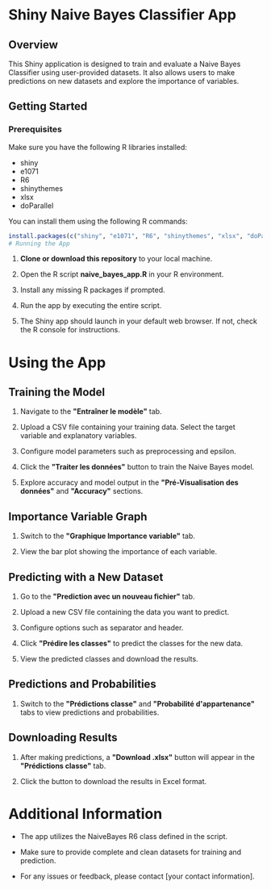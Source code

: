 # Shiny Naive Bayes Classifier App

## Overview

This Shiny application is designed to train and evaluate a Naive Bayes Classifier using user-provided datasets. It also allows users to make predictions on new datasets and explore the importance of variables.

## Getting Started

### Prerequisites

Make sure you have the following R libraries installed:

- shiny
- e1071
- R6
- shinythemes
- xlsx
- doParallel

You can install them using the following R commands:

```R
install.packages(c("shiny", "e1071", "R6", "shinythemes", "xlsx", "doParallel"))
# Running the App
```
1. **Clone or download this repository** to your local machine.

2. Open the R script **naive_bayes_app.R** in your R environment.

3. Install any missing R packages if prompted.

4. Run the app by executing the entire script.

5. The Shiny app should launch in your default web browser. If not, check the R console for instructions.

# Using the App

## Training the Model

1. Navigate to the **"Entraîner le modèle"** tab.

2. Upload a CSV file containing your training data. Select the target variable and explanatory variables.

3. Configure model parameters such as preprocessing and epsilon.

4. Click the **"Traiter les données"** button to train the Naive Bayes model.

5. Explore accuracy and model output in the **"Pré-Visualisation des données"** and **"Accuracy"** sections.

## Importance Variable Graph

1. Switch to the **"Graphique Importance variable"** tab.

2. View the bar plot showing the importance of each variable.

## Predicting with a New Dataset

1. Go to the **"Prediction avec un nouveau fichier"** tab.

2. Upload a new CSV file containing the data you want to predict.

3. Configure options such as separator and header.

4. Click **"Prédire les classes"** to predict the classes for the new data.

5. View the predicted classes and download the results.

## Predictions and Probabilities

1. Switch to the **"Prédictions classe"** and **"Probabilité d'appartenance"** tabs to view predictions and probabilities.

## Downloading Results

1. After making predictions, a **"Download .xlsx"** button will appear in the **"Prédictions classe"** tab.

2. Click the button to download the results in Excel format.

# Additional Information

- The app utilizes the NaiveBayes R6 class defined in the script.

- Make sure to provide complete and clean datasets for training and prediction.

- For any issues or feedback, please contact [your contact information].
